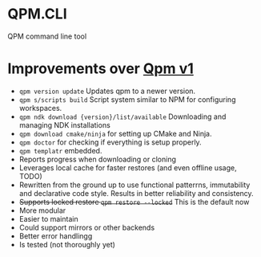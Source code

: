 # QPM.CLI

QPM command line tool

# Improvements over [Qpm v1](https://github.com/RedBrumbler/QuestPackageManager-Rust)

- `qpm version update` Updates qpm to a newer version.
- `qpm s/scripts build` Script system similar to NPM for configuring workspaces.
- `qpm ndk download {version}/list/available` Downloading and managing NDK installations
- `qpm download cmake/ninja` for setting up CMake and Ninja.
- `qpm doctor` for checking if everything is setup properly.
- `qpm templatr` embedded.
- Reports progress when downloading or cloning
- Leverages local cache for faster restores (and even offline usage, TODO)
- Rewritten from the ground up to use functional patterrns, immutability and declarative code style. Results in better reliability and consistency.
- ~~Supports locked restore `qpm restore --locked`~~ This is the default now
- More modular
- Easier to maintain
- Could support mirrors or other backends
- Better error handlingg
- Is tested (not thoroughly yet)
